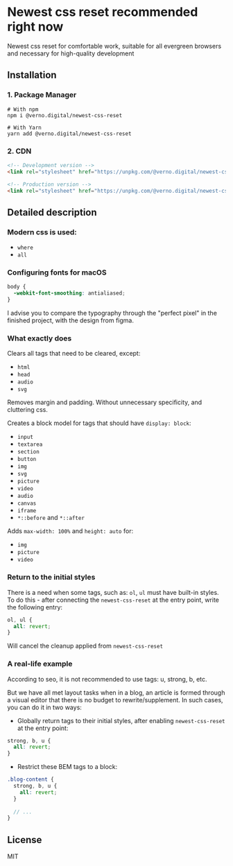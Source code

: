 # Newest css reset recommended right now

Newest css reset for comfortable work,
suitable for all evergreen browsers
and necessary for high-quality development

## Installation

### 1. Package Manager

```shell
# With npm
npm i @verno.digital/newest-css-reset

# With Yarn
yarn add @verno.digital/newest-css-reset
```

### 2. CDN

```html
<!-- Development version -->
<link rel="stylesheet" href="https://unpkg.com/@verno.digital/newest-css-reset/dist/reset.css" />

<!-- Production version -->
<link rel="stylesheet" href="https://unpkg.com/@verno.digital/newest-css-reset/dist/reset.min.css" />
```

## Detailed description

### Modern css is used:

* `where`
* `all`

### Configuring fonts for macOS

```scss
body {
  -webkit-font-smoothing: antialiased;
}
```

I advise you to compare the typography through the "perfect pixel"
in the finished project, with the design from figma.

### What exactly does

Clears all tags that need to be cleared, except:

* `html`
* `head`
* `audio`
* `svg`

Removes margin and padding.
Without unnecessary specificity, and cluttering css.

Creates a block model for tags that should have `display: block`:

* `input`
* `textarea`
* `section`
* `button`
* `img`
* `svg`
* `picture`
* `video`
* `audio`
* `canvas`
* `iframe`
* `*::before` and `*::after`

Adds `max-width: 100%` and `height: auto` for:

* `img`
* `picture`
* `video`

### Return to the initial styles

There is a need when some tags, such as:
`ol`, `ul` must have built-in styles.
To do this - after connecting
the `newest-css-reset` at the entry point,
write the following entry:

```css
ol, ul {
  all: revert;
}
```

Will cancel the cleanup applied from `newest-css-reset`

### A real-life example

According to seo, it is not recommended to use
tags: u, strong, b, etc.

But we have all met layout tasks when in a blog,
an article is formed through a visual editor that
there is no budget to rewrite/supplement.
In such cases, you can do it in two ways:

* Globally return tags to their initial styles, after enabling `newest-css-reset` at the entry point:

```scss
strong, b, u {
  all: revert;
}
```

* Restrict these BEM tags to a block:

```scss
.blog-content {
  strong, b, u {
    all: revert;
  }
  
  // ...
}
```

## License

MIT
